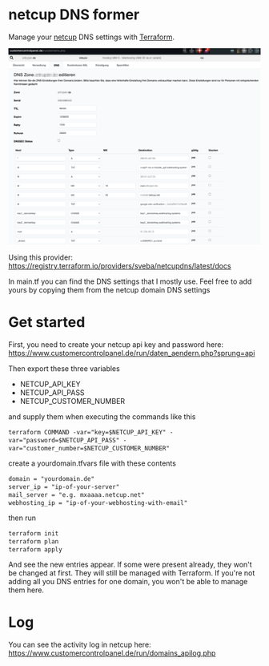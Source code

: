 # netcup DNS former
Manage your [netcup](https://www.netcup.de) DNS settings with [Terraform](https://www.terraform.io).

![](example.png)

Using this provider: https://registry.terraform.io/providers/sveba/netcupdns/latest/docs

In main.tf you can find the DNS settings that I mostly use. Feel free to add yours by copying them from the netcup domain DNS settings

# Get started
First, you need to create your netcup api key and password here: https://www.customercontrolpanel.de/run/daten_aendern.php?sprung=api

Then export these three variables

- NETCUP_API_KEY
- NETCUP_API_PASS
- NETCUP_CUSTOMER_NUMBER

and supply them when executing the commands like this

	terraform COMMAND -var="key=$NETCUP_API_KEY" -var="password=$NETCUP_API_PASS" -var="customer_number=$NETCUP_CUSTOMER_NUMBER"

create a yourdomain.tfvars file with these contents

	domain = "yourdomain.de"
	server_ip = "ip-of-your-server"
	mail_server = "e.g. mxaaaa.netcup.net"
	webhosting_ip = "ip-of-your-webhosting-with-email"

then run

	terraform init
	terraform plan
	terraform apply

And see the new entries appear. If some were present already, they won't be changed at first. They will still be managed with Terraform. If you're not adding all you DNS entries for one domain, you won't be able to manage them here.

# Log
You can see the activity log in netcup here: https://www.customercontrolpanel.de/run/domains_apilog.php
